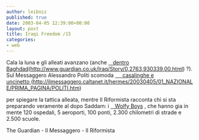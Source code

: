 ```yaml
---
author: leibniz
published: true
date: 2003-04-05 12:39:00+00:00
layout: post
title: Iraqi Freedom /15
categories:
- web
---
```


Cala la luna e gli alleati avanzano (anche  [   dentro Baghdad]()(http://www.guardian.co.uk/Iraq/Story/0,2763,930339,00.html) ?). Sul Messaggero Alessandro Politi scomoda  [     casalinghe e uncinetto ]()(http://ilmessaggero.caltanet.it/hermes/20030405/01_NAZIONALE/PRIMA_PAGINA/POLITI.htm)

per spiegare la tattica alleata, mentre Il Riformista racconta chi si sta preparando veramente al dopo Saddam: i  [   Wolfy Boys][3] , che hanno gia in  mente 120 ospedali, 5 aeroporti, 100 ponti, 2.300 chilometri di strade e 2.500 scuole.  

The Guardian - Il Messaggero - Il Riformista

[3]:	http://www.ilriformista.it/documenti/articolo.asp?id_doc=5739